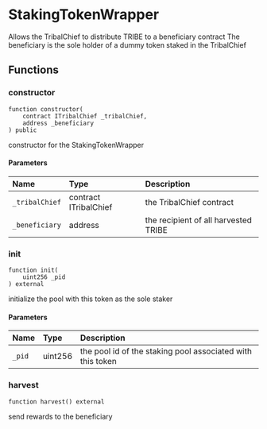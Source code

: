 # StakingTokenWrapper

Allows the TribalChief to distribute TRIBE to a beneficiary contract
The beneficiary is the sole holder of a dummy token staked in the TribalChief

## Functions

### constructor

```solidity
function constructor(
    contract ITribalChief _tribalChief,
    address _beneficiary
) public
```

constructor for the StakingTokenWrapper

#### Parameters

| Name | Type | Description |
| :--- | :--- | :---------- |
| `_tribalChief` | contract ITribalChief | the TribalChief contract |
| `_beneficiary` | address | the recipient of all harvested TRIBE |

### init

```solidity
function init(
    uint256 _pid
) external
```

initialize the pool with this token as the sole staker

#### Parameters

| Name | Type | Description |
| :--- | :--- | :---------- |
| `_pid` | uint256 | the pool id of the staking pool associated with this token |

### harvest

```solidity
function harvest() external
```

send rewards to the beneficiary

